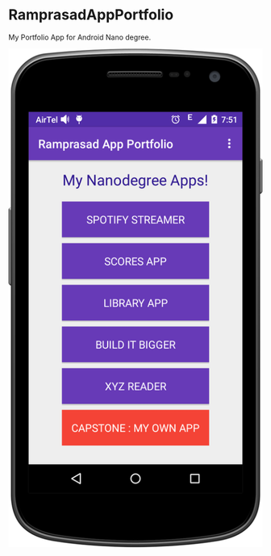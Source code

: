 # RamprasadAppPortfolio
My Portfolio App for Android Nano degree.


![alt text](Screenshots/main_screen.png "App screen 1")

